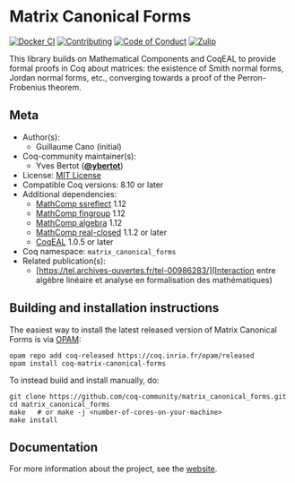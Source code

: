 <!---
This file was generated from `meta.yml`, please do not edit manually.
Follow the instructions on https://github.com/coq-community/templates to regenerate.
--->
# Matrix Canonical Forms

[![Docker CI][docker-action-shield]][docker-action-link]
[![Contributing][contributing-shield]][contributing-link]
[![Code of Conduct][conduct-shield]][conduct-link]
[![Zulip][zulip-shield]][zulip-link]

[docker-action-shield]: https://github.com/coq-community/matrix_canonical_forms/workflows/Docker%20CI/badge.svg?branch=master
[docker-action-link]: https://github.com/coq-community/matrix_canonical_forms/actions?query=workflow:"Docker%20CI"

[contributing-shield]: https://img.shields.io/badge/contributions-welcome-%23f7931e.svg
[contributing-link]: https://github.com/coq-community/manifesto/blob/master/CONTRIBUTING.md

[conduct-shield]: https://img.shields.io/badge/%E2%9D%A4-code%20of%20conduct-%23f15a24.svg
[conduct-link]: https://github.com/coq-community/manifesto/blob/master/CODE_OF_CONDUCT.md

[zulip-shield]: https://img.shields.io/badge/chat-on%20zulip-%23c1272d.svg
[zulip-link]: https://coq.zulipchat.com/#narrow/stream/237663-coq-community-devs.20.26.20users



This library builds on Mathematical Components and CoqEAL to provide formal
proofs in Coq about matrices: the existence of Smith normal forms, Jordan
normal forms, etc., converging towards a proof of the Perron-Frobenius theorem.

## Meta

- Author(s):
  - Guillaume Cano (initial)
- Coq-community maintainer(s):
  - Yves Bertot ([**@ybertot**](https://github.com/ybertot))
- License: [MIT License](LICENSE)
- Compatible Coq versions: 8.10 or later
- Additional dependencies:
  - [MathComp ssreflect](https://math-comp.github.io) 1.12
  - [MathComp fingroup](https://math-comp.github.io) 1.12
  - [MathComp algebra](https://math-comp.github.io) 1.12
  - [MathComp real-closed](https://math-comp.github.io) 1.1.2 or later
  - [CoqEAL](https://github.com/coq-community/coqeal) 1.0.5 or later
- Coq namespace: `matrix_canonical_forms`
- Related publication(s):
  - [https://tel.archives-ouvertes.fr/tel-00986283/](Interaction entre algèbre linéaire et analyse en formalisation des mathématiques) 

## Building and installation instructions

The easiest way to install the latest released version of Matrix Canonical Forms
is via [OPAM](https://opam.ocaml.org/doc/Install.html):

```shell
opam repo add coq-released https://coq.inria.fr/opam/released
opam install coq-matrix-canonical-forms
```

To instead build and install manually, do:

``` shell
git clone https://github.com/coq-community/matrix_canonical_forms.git
cd matrix_canonical_forms
make   # or make -j <number-of-cores-on-your-machine> 
make install
```


## Documentation

For more information about the project, see the
[website](https://www-sop.inria.fr/marelle/Guillaume.Cano/).
